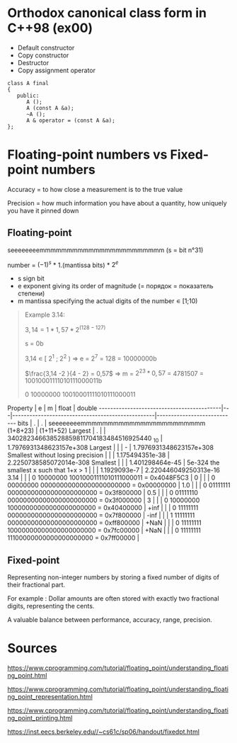 # Orthodox canonical class form in C++98 (ex00)

- Default constructor
- Copy constructor
- Destructor
- Copy assignment operator

```
class A final
{
   public:
      A ();
      A (const A &a);
      ~A ();
      A & operator = (const A &a);
};
```
# Floating-point numbers vs Fixed-point numbers
Accuracy = to how close a measurement is to the true value

Precision = how much information you have about a quantity, how uniquely you have it pinned down


## Floating-point

seeeeeeeemmmmmmmmmmmmmmmmmmmmmmm (s = bit n°31)

number = ${(-1)}^{s}$ * 1.(mantissa bits) * $2^e$ 

- s sign bit
- e exponent giving its order of magnitude (= порядок = показатель степени)
- m mantissa specifying the actual digits of the number ∊ [1;10)

> Example 3.14:
> 
> $3,14 = 1 * 1,57 * 2^{(128-127)}$
>
> s = 0b
>
> 3,14 ∊ [ $2^1$ ; $2^2$ ) => e = $2^7$ = 128 = 10000000b
>
> $\frac{3,14 -2 }{4 - 2} = 0,57$ => m = $2^{23}*0,57$ = 4781507 = 10010001111010111000011b
>
> 0 10000000 10010001111010111000011

Property	                          | e     | m | float                                            | double
-------------------------------------------|---|--------------------------------------------------|----------------------------
bits                               | .     | . | seeeeeeeemmmmmmmmmmmmmmmmmmmmmmm (1+8+23)        | (1+11+52)
Largest                    	     | .     |   | 340282346638528859811704183484516925440 $_{10}$  | 1.7976931348623157e+308
Largest 	                          |       |   |  -                                               | 1.7976931348623157e+308
Smallest without losing precision  |       |   |  1.175494351e-38	                                | 2.2250738585072014e-308
Smallest                	        |       |   |  1.401298464e-45     	                          | 5e-324
the smallest x such that 1+x > 1   |       |   |  1.1929093e-7	                                   | 2.220446049250313e-16
3.14                               |       |   |  0 10000000 10010001111010111000011 = 0x4048F5C3 |
0                                  |       |   |  0 00000000 00000000000000000000000 = 0x00000000 |
1.0                                |       |   |  0 01111111 00000000000000000000000 = 0x3f800000 |
0.5                                |       |   |  0 01111110 00000000000000000000000 = 0x3f000000 |
3                                  |       |   |  0 10000000 10000000000000000000000 = 0x40400000 |
+inf                               |       |   |  0 11111111 00000000000000000000000 = 0x7f800000 |
-inf                               |       |   |  1 11111111 00000000000000000000000 = 0xff800000 |
+NaN                               |       |   |  0 11111111 10000000000000000000000 = 0x7fc00000 |
+NaN                               |       |   |  0 11111111 11100000000000000000000 = 0x7ff00000 |

## Fixed-point

Representing non-integer numbers by storing a fixed number of digits of their fractional part. 

For example : Dollar amounts are often stored with exactly two fractional digits, representing the cents.

A valuable balance between performance, accuracy, range, precision.


# Sources
https://www.cprogramming.com/tutorial/floating_point/understanding_floating_point.html

https://www.cprogramming.com/tutorial/floating_point/understanding_floating_point_representation.html

https://www.cprogramming.com/tutorial/floating_point/understanding_floating_point_printing.html

https://inst.eecs.berkeley.edu//~cs61c/sp06/handout/fixedpt.html 

